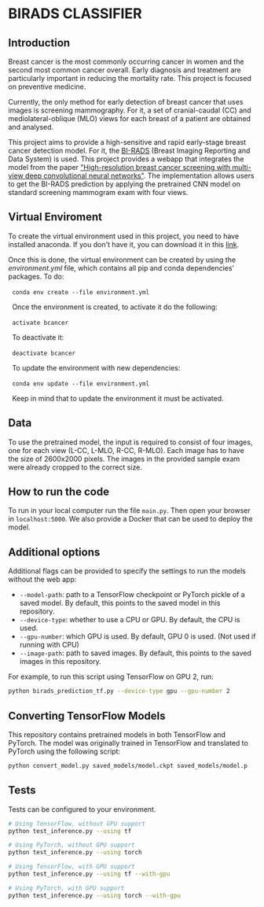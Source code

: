 # BIRADS CLASSIFIER

## Introduction
Breast cancer is the most commonly occurring cancer in women and the second most common cancer overall. Early diagnosis and treatment are particularly important in reducing the mortality rate. 
This project is focused on preventive medicine.

Currently, the only method for early detection of breast cancer that uses images is screening mammography. For it, a set of cranial-caudal (CC) and mediolateral-oblique (MLO) views for each breast of a patient are obtained and analysed.

This project aims to provide a high-sensitive and rapid early-stage breast cancer detection model. 
For it, the  [BI-RADS](https://breast-cancer.ca/bi-rads/) (Breast Imaging Reporting and Data System) is used.
This project provides a webapp that integrates the model from the paper ["High-resolution breast cancer screening with multi-view deep convolutional neural networks"](https://arxiv.org/abs/1703.07047). The implementation allows users to get the BI-RADS prediction by applying the pretrained CNN model on standard screening mammogram exam with four views.

## Virtual Enviroment

To create the virtual environment used in this project, you need to have installed anaconda. If you don't have it, you can download it in this [link](https://www.anaconda.com/download/).


Once this is done, the virtual environment can be created by using the *environment.yml* file, which contains all pip and conda dependencies' packages. To do:

 
`conda env create --file environment.yml`

 
Once the environment is created, to activate it do the following: 

 
`activate bcancer`

 
To deactivate it: 

 
`deactivate bcancer`

 
To update the environment with new dependencies:

 
`conda env update --file environment.yml`

 
Keep in mind that to update the environment it must be activated.

## Data

To use the pretrained model, the input is required to consist of four images, one for each view (L-CC, L-MLO, R-CC, R-MLO). Each image has to have the size of 2600x2000 pixels. The images in the provided sample exam were already cropped to the correct size.

## How to run the code

To run in your local computer run the file `main.py`. Then open your browser in `localhost:5000`. 
We also provide a Docker that can be used to deploy the model.


## Additional options

Additional flags can be provided to specify the settings to run the models without the web app:

* `--model-path`: path to a TensorFlow checkpoint or PyTorch pickle of a saved model. By default, this points to the saved model in this repository.
* `--device-type`: whether to use a CPU or GPU. By default, the CPU is used.
* `--gpu-number`: which GPU is used. By default, GPU 0 is used. (Not used if running with CPU)
* `--image-path`: path to saved images. By default, this points to the saved images in this repository. 

For example, to run this script using TensorFlow on GPU 2, run:

```bash
python birads_prediction_tf.py --device-type gpu --gpu-number 2
```

## Converting TensorFlow Models

This repository contains pretrained models in both TensorFlow and PyTorch. The model was originally trained in TensorFlow and translated to PyTorch using the following script:

```bash
python convert_model.py saved_models/model.ckpt saved_models/model.p
```

## Tests

Tests can be configured to your environment.

```bash
# Using TensorFlow, without GPU support
python test_inference.py --using tf

# Using PyTorch, without GPU support
python test_inference.py --using torch

# Using TensorFlow, with GPU support
python test_inference.py --using tf --with-gpu

# Using PyTorch, with GPU support
python test_inference.py --using torch --with-gpu
```
